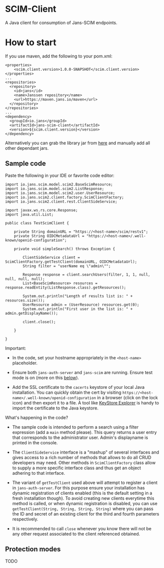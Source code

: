 SCIM-Client
===========

A Java client for consumption of Jans-SCIM endpoints.

# How to start

If you use maven, add the following to your pom.xml:

```
<properties>
	<scim.client.version>1.0.0-SNAPSHOT</scim.client.version>
</properties>
...
<repositories>
  <repository>
    <id>jans</id>
    <name>Janssen repository</name>
    <url>https://maven.jans.io/maven</url>
  </repository>
</repositories>
...
<dependency>
  <groupId>io.jans</groupId>
  <artifactId>jans-scim-client</artifactId>
  <version>${scim.client.version}</version>
</dependency>
```

Alternatively you can grab the library jar from [here](https://maven.jans.io/maven/io/jans/jans-scim-client/) and manually add all other dependant jars. 

## Sample code

Paste the following in your IDE or favorite code editor: 

```
import io.jans.scim.model.scim2.BaseScimResource;
import io.jans.scim.model.scim2.ListResponse;
import io.jans.scim.model.scim2.user.UserResource;
import io.jans.scim2.client.factory.ScimClientFactory;
import io.jans.scim2.client.rest.ClientSideService;

import javax.ws.rs.core.Response;
import java.util.List;

public class TestScimClient {

    private String domainURL = "https://<host-name>/scim/restv1";
    private String OIDCMetadataUrl = "https://<host-name>/.well-known/openid-configuration";

    private void simpleSearch() throws Exception {

        ClientSideService client = ScimClientFactory.getTestClient(domainURL, OIDCMetadataUrl);
        String filter = "userName eq \"admin\"";

        Response response = client.searchUsers(filter, 1, 1, null, null, null, null);
        List<BaseScimResource> resources = response.readEntity(ListResponse.class).getResources();

        System.out.println("Length of results list is: " + resources.size());
        UserResource admin = (UserResource) resources.get(0);
        System.out.println("First user in the list is: " + admin.getDisplayName());
        
        client.close();

    }

}
```

Important:

- In the code, set your hostname appropriately in the `<host-name>` placeholder.

- Ensure both `jans-auth-server` and `jans-scim` are running. Ensure test mode is on (more on this [below](#protection-modes)).

- Add the SSL certificate to the `cacerts` keystore of your local Java installation. You can quickly obtain the cert by visiting `https://<host-name>/.well-known/openid-configuration` in a browser (click on the lock icon) and then export it to a file. A tool like [KeyStore Explorer](http://keystore-explorer.org) is handy to import the certificate to the Java keystore.

What's happening in the code?

- The sample code is intended to perform a search using a filter expression (add a `main` method please). This query returns a user entry that corresponds to the administrator user. Admin's displayname is printed in the console.

- The `ClientSideService` interface is a "mashup" of several interfaces and gives access to a rich number of methods that allows to do all CRUD developers may need. Other methods in `ScimClientFactory` class allow to supply a more specific interface class and thus get an object adhering to that interface.

- The variant of `getTestClient` used above will attempt to register a client in `jans-auth-server`. For this purpose ensure your installation has dynamic registration of clients enabled (this is the default setting in a fresh installation though). To avoid creating new clients everytime this method is called, or when dynamic registration is disabled, you can use `getTestClient(String, String, String, String)` where you can pass the ID and secret of an existing client for the third and fourth parameters respectively.

- It is recommended to call `close` whenever you know there will not be any other request associated to the client referenced obtained.

## Protection modes

TODO